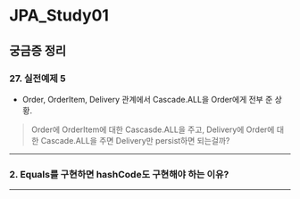 # JPA_Study01

## 궁금증 정리

### 27. 실전예제 5
  - Order, OrderItem, Delivery 관계에서 Cascade.ALL을 Order에게 전부 준 상황.  
  > Order에 OrderItem에 대한 Cascasde.ALL을 주고, Delivery에 Order에 대한 Cascade.ALL을 주면 Delivery만 persist하면 되는걸까?



---
  
### 2. Equals를 구현하면 hashCode도 구현해야 하는 이유?


---
  

